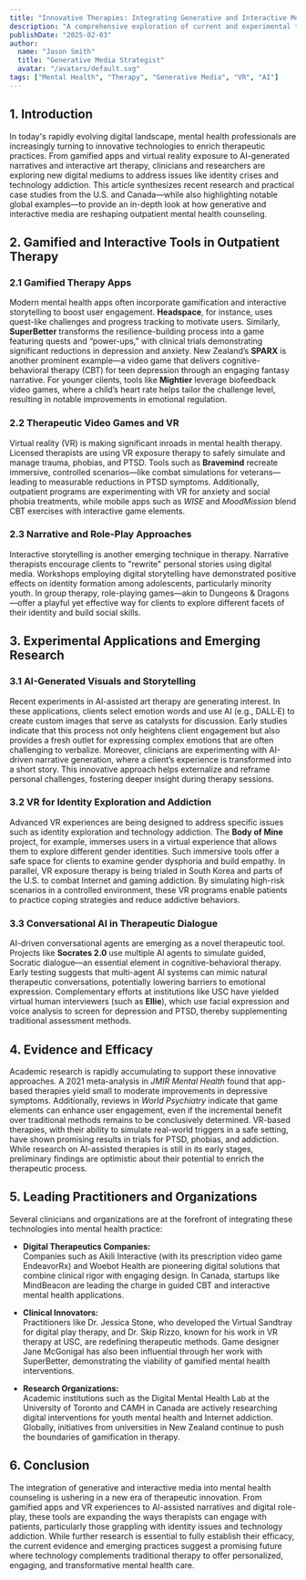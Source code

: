 ```yaml
---
title: "Innovative Therapies: Integrating Generative and Interactive Media in Mental Health Counseling"
description: "A comprehensive exploration of current and experimental tools that utilize generative and interactive media in outpatient mental health therapy, with a focus on identity issues and technology addiction."
publishDate: "2025-02-03"
author:
  name: "Jason Smith"
  title: "Generative Media Strategist"
  avatar: "/avatars/default.svg"
tags: ["Mental Health", "Therapy", "Generative Media", "VR", "AI"]
---
```


## 1. Introduction

In today's rapidly evolving digital landscape, mental health professionals are increasingly turning to innovative technologies to enrich therapeutic practices. From gamified apps and virtual reality exposure to AI-generated narratives and interactive art therapy, clinicians and researchers are exploring new digital mediums to address issues like identity crises and technology addiction. This article synthesizes recent research and practical case studies from the U.S. and Canada—while also highlighting notable global examples—to provide an in-depth look at how generative and interactive media are reshaping outpatient mental health counseling.

## 2. Gamified and Interactive Tools in Outpatient Therapy

### 2.1 Gamified Therapy Apps

Modern mental health apps often incorporate gamification and interactive storytelling to boost user engagement. **Headspace**, for instance, uses quest-like challenges and progress tracking to motivate users. Similarly, **SuperBetter** transforms the resilience-building process into a game featuring quests and “power-ups,” with clinical trials demonstrating significant reductions in depression and anxiety. New Zealand’s **SPARX** is another prominent example—a video game that delivers cognitive-behavioral therapy (CBT) for teen depression through an engaging fantasy narrative. For younger clients, tools like **Mightier** leverage biofeedback video games, where a child’s heart rate helps tailor the challenge level, resulting in notable improvements in emotional regulation.

### 2.2 Therapeutic Video Games and VR

Virtual reality (VR) is making significant inroads in mental health therapy. Licensed therapists are using VR exposure therapy to safely simulate and manage trauma, phobias, and PTSD. Tools such as **Bravemind** recreate immersive, controlled scenarios—like combat simulations for veterans—leading to measurable reductions in PTSD symptoms. Additionally, outpatient programs are experimenting with VR for anxiety and social phobia treatments, while mobile apps such as *WISE* and *MoodMission* blend CBT exercises with interactive game elements.

### 2.3 Narrative and Role-Play Approaches

Interactive storytelling is another emerging technique in therapy. Narrative therapists encourage clients to "rewrite" personal stories using digital media. Workshops employing digital storytelling have demonstrated positive effects on identity formation among adolescents, particularly minority youth. In group therapy, role-playing games—akin to Dungeons & Dragons—offer a playful yet effective way for clients to explore different facets of their identity and build social skills.

## 3. Experimental Applications and Emerging Research

### 3.1 AI-Generated Visuals and Storytelling

Recent experiments in AI-assisted art therapy are generating interest. In these applications, clients select emotion words and use AI (e.g., DALL·E) to create custom images that serve as catalysts for discussion. Early studies indicate that this process not only heightens client engagement but also provides a fresh outlet for expressing complex emotions that are often challenging to verbalize. Moreover, clinicians are experimenting with AI-driven narrative generation, where a client’s experience is transformed into a short story. This innovative approach helps externalize and reframe personal challenges, fostering deeper insight during therapy sessions.

### 3.2 VR for Identity Exploration and Addiction

Advanced VR experiences are being designed to address specific issues such as identity exploration and technology addiction. The **Body of Mine** project, for example, immerses users in a virtual experience that allows them to explore different gender identities. Such immersive tools offer a safe space for clients to examine gender dysphoria and build empathy. In parallel, VR exposure therapy is being trialed in South Korea and parts of the U.S. to combat Internet and gaming addiction. By simulating high-risk scenarios in a controlled environment, these VR programs enable patients to practice coping strategies and reduce addictive behaviors.

### 3.3 Conversational AI in Therapeutic Dialogue

AI-driven conversational agents are emerging as a novel therapeutic tool. Projects like **Socrates 2.0** use multiple AI agents to simulate guided, Socratic dialogue—an essential element in cognitive-behavioral therapy. Early testing suggests that multi-agent AI systems can mimic natural therapeutic conversations, potentially lowering barriers to emotional expression. Complementary efforts at institutions like USC have yielded virtual human interviewers (such as **Ellie**), which use facial expression and voice analysis to screen for depression and PTSD, thereby supplementing traditional assessment methods.

## 4. Evidence and Efficacy

Academic research is rapidly accumulating to support these innovative approaches. A 2021 meta-analysis in *JMIR Mental Health* found that app-based therapies yield small to moderate improvements in depressive symptoms. Additionally, reviews in *World Psychiatry* indicate that game elements can enhance user engagement, even if the incremental benefit over traditional methods remains to be conclusively determined. VR-based therapies, with their ability to simulate real-world triggers in a safe setting, have shown promising results in trials for PTSD, phobias, and addiction. While research on AI-assisted therapies is still in its early stages, preliminary findings are optimistic about their potential to enrich the therapeutic process.

## 5. Leading Practitioners and Organizations

Several clinicians and organizations are at the forefront of integrating these technologies into mental health practice:

- **Digital Therapeutics Companies:**  
  Companies such as Akili Interactive (with its prescription video game EndeavorRx) and Woebot Health are pioneering digital solutions that combine clinical rigor with engaging design. In Canada, startups like MindBeacon are leading the charge in guided CBT and interactive mental health applications.

- **Clinical Innovators:**  
  Practitioners like Dr. Jessica Stone, who developed the Virtual Sandtray for digital play therapy, and Dr. Skip Rizzo, known for his work in VR therapy at USC, are redefining therapeutic methods. Game designer Jane McGonigal has also been influential through her work with SuperBetter, demonstrating the viability of gamified mental health interventions.

- **Research Organizations:**  
  Academic institutions such as the Digital Mental Health Lab at the University of Toronto and CAMH in Canada are actively researching digital interventions for youth mental health and Internet addiction. Globally, initiatives from universities in New Zealand continue to push the boundaries of gamification in therapy.

## 6. Conclusion

The integration of generative and interactive media into mental health counseling is ushering in a new era of therapeutic innovation. From gamified apps and VR experiences to AI-assisted narratives and digital role-play, these tools are expanding the ways therapists can engage with patients, particularly those grappling with identity issues and technology addiction. While further research is essential to fully establish their efficacy, the current evidence and emerging practices suggest a promising future where technology complements traditional therapy to offer personalized, engaging, and transformative mental health care.

